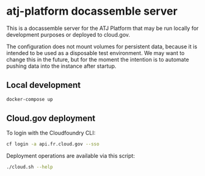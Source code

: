 # atj-platform docassemble server

This is a docassemble server for the ATJ Platform that may be run locally for development purposes or deployed to cloud.gov.

The configuration does not mount volumes for persistent data, because it is intended to be used as a disposable test environment. We may want to change this in the future, but for the moment the intention is to automate pushing data into the instance after startup.

## Local development

```bash
docker-compose up
```

## Cloud.gov deployment

To login with the Cloudfoundry CLI:

```bash
cf login -a api.fr.cloud.gov --sso
```

Deployment operations are available via this script:

```bash
./cloud.sh --help
```
